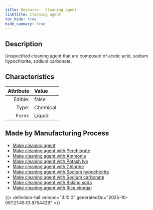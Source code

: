 ```yaml
---
title: Resource - Cleaning agent
linkTitle: Cleaning agent
toc_hide: true
hide_summary: true
---
```

<!-- This is generated by the MarsSim HelpGenertor, do not edit. -->

## Description
&#10;&#9;&#9;Unspecified cleaning agent that are composed of acetic acid, sodium hypochlorite, sodium carbonate,  

## Characteristics

| Attribute      | Value |
|--------:|:------|
|Edible:|false|
|Type:|Chemical|
|Form:|Liquid|
 
## Made by Manufacturing Process

- [Make cleaning agent](/docs/definitions/process/make-cleaning-agent)
- [Make cleaning agent with Perchlorate](/docs/definitions/process/make-cleaning-agent-with-perchlorate)
- [Make cleaning agent with Ammonia](/docs/definitions/process/make-cleaning-agent-with-ammonia)
- [Make cleaning agent with Potash lye](/docs/definitions/process/make-cleaning-agent-with-potash-lye)
- [Make cleaning agent with Chlorine](/docs/definitions/process/make-cleaning-agent-with-chlorine)
- [Make cleaning agent with Sodium hypochlorite](/docs/definitions/process/make-cleaning-agent-with-sodium-hypochlorite)
- [Make cleaning agent with Sodium carbonate](/docs/definitions/process/make-cleaning-agent-with-sodium-carbonate)
- [Make cleaning agent with Baking soda](/docs/definitions/process/make-cleaning-agent-with-baking-soda)
- [Make cleaning agent with Rice vinegar](/docs/definitions/process/make-cleaning-agent-with-rice-vinegar)



    


{{< definition-tail version="3.10.0" generatedOn="2025-10-09T21:45:01.8754429" >}}


